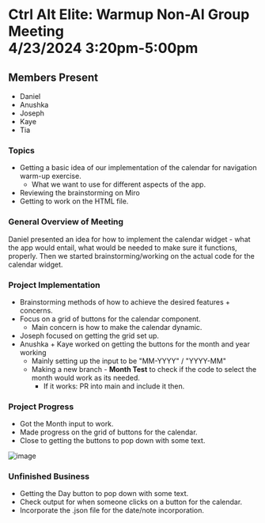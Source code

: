# Ctrl Alt Elite: Warmup Non-AI Group Meeting <br> 4/23/2024 3:20pm-5:00pm
## Members Present
- Daniel
- Anushka
- Joseph
- Kaye
- Tia

### Topics
- Getting a basic idea of our implementation of the calendar for navigation warm-up exercise.
    - What we want to use for different aspects of the app.
- Reviewing the brainstorming on Miro
- Getting to work on the HTML file.

### General Overview of Meeting
Daniel presented an idea for how to implement the calendar widget - what the app would entail, what would be needed to make sure it functions, properly.
Then we started brainstorming/working on the actual code for the calendar widget.

### Project Implementation
- Brainstorming methods of how to achieve the desired features + concerns.
- Focus on a grid of buttons for the calendar component.
    - Main concern is how to make the calendar dynamic.
- Joseph focused on getting the grid set up.
- Anushka + Kaye worked on getting the buttons for the month and year working
    - Mainly setting up the input to be "MM-YYYY" / "YYYY-MM"
    - Making a new branch - **Month Test** to check if the code to select the month would work as its needed.
        - If it works: PR into main and include it then.
### Project Progress
- Got the Month input to work.
- Made progress on the grid of buttons for the calendar.
- Close to getting the buttons to pop down with some text.

![image](https://github.com/cse110-sp24-group4/cse110-sp24-group4/assets/111078165/78078056-590c-42a2-99c6-9ba776885583)

### Unfinished Business
- Getting the Day button to pop down with some text.
- Check output for when someone clicks on a button for the calendar.
- Incorporate the .json file for the date/note incorporation.
